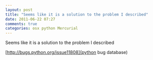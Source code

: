 ```yaml
---
layout: post
title: "Seems like it is a solution to the problem I described"
date: 2011-06-22 07:27
comments: true
categories: osx python Mercurial
---
```


Seems like it is a solution to the problem I described 

[http://bugs.python.org/issue11808](python bug database)

